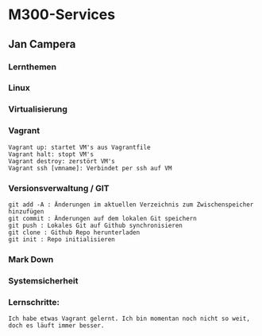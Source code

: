 # M300-Services

## Jan Campera

### Lernthemen
### Linux
### Virtualisierung
### Vagrant
	Vagrant up: startet VM's aus Vagrantfile
	Vagrant halt: stopt VM's
	Vagrant destroy: zerstört VM's
	Vagrant ssh [vmname]: Verbindet per ssh auf VM
### Versionsverwaltung / GIT
	git add -A : Änderungen im aktuellen Verzeichnis zum Zwischenspeicher hinzufügen
	git commit : Änderungen auf dem lokalen Git speichern
	git push : Lokales Git auf Github synchronisieren
	git clone : Github Repo herunterladen
	git init : Repo initialisieren
### Mark Down
### Systemsicherheit
### Lernschritte:
	Ich habe etwas Vagrant gelernt. Ich bin momentan noch nicht so weit, doch es läuft immer besser.